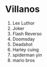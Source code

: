 
# Villanos

1. Lex Luthor
2. Joker
3. Flash Reverso
4. Doomsday
5. Deadshot
6. Harley cuing
7. spiderman yin
8. mario bros
